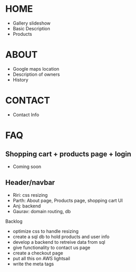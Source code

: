 # HOME
- Gallery slideshow
- Basic Description
- Products

# ABOUT
- Google maps location
- Description of owners
- History

# CONTACT
- Contact Info

# FAQ

## Shopping cart + products page + login
- Coming soon

## Header/navbar
- Riri: css resizing 
- Parth: About page, Products page, shopping cart UI
- Anj: backend 
- Gaurav: domain routing, db


Backlog
- optimize css to handle resizing
- create a sql db to hold products and user info
- develop a backend to retreive data from sql
- give functionality to contact us page
- create a checkout page
- put all this on AWS lightsail
- write the meta tags
